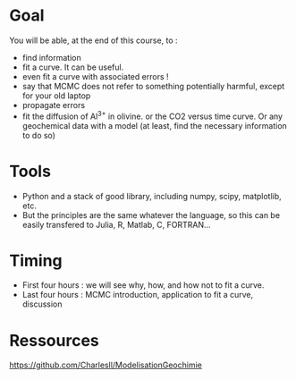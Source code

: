 # Goal

You will be able, at the end of this course, to :

- find information
- fit a curve. It can be useful.
- even fit a curve with associated errors !
- say that MCMC does not refer to something potentially harmful, except for your old laptop
- propagate errors
- fit the diffusion of Al$^{3+}$ in olivine. or the CO2 versus time curve. Or any geochemical data with a model (at least, find the necessary information to do so)

# Tools

- Python and a stack of good library, including numpy, scipy, matplotlib, etc.
- But the principles are the same whatever the language, so this can be easily transfered to Julia, R, Matlab, C, FORTRAN...

# Timing

- First four hours : we will see why, how, and how not to fit a curve.
- Last four hours : MCMC introduction, application to fit a curve, discussion

# Ressources

https://github.com/Charlesll/ModelisationGeochimie